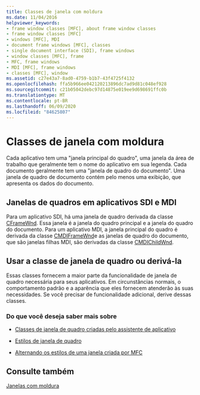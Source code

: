 ```yaml
---
title: Classes de janela com moldura
ms.date: 11/04/2016
helpviewer_keywords:
- frame window classes [MFC], about frame window classes
- frame window classes [MFC]
- windows [MFC], MDI
- document frame windows [MFC], classes
- single document interface (SDI), frame windows
- window classes [MFC], frame
- MFC, frame windows
- MDI [MFC], frame windows
- classes [MFC], window
ms.assetid: c27e43a7-8ad0-4759-b1b7-43f4725f4132
ms.openlocfilehash: ffa5b966ee042120213896dc7ad9d81c048ef928
ms.sourcegitcommit: c21b05042debc97d14875e019ee9d698691ffc0b
ms.translationtype: MT
ms.contentlocale: pt-BR
ms.lasthandoff: 06/09/2020
ms.locfileid: "84625807"
---
```

# <a name="frame-window-classes"></a>Classes de janela com moldura

Cada aplicativo tem uma "janela principal do quadro", uma janela da área de trabalho que geralmente tem o nome do aplicativo em sua legenda. Cada documento geralmente tem uma "janela de quadro do documento". Uma janela de quadro de documento contém pelo menos uma exibição, que apresenta os dados do documento.

## <a name="frame-windows-in-sdi-and-mdi-applications"></a>Janelas de quadros em aplicativos SDI e MDI

Para um aplicativo SDI, há uma janela de quadro derivada da classe [CFrameWnd](reference/cframewnd-class.md). Essa janela é a janela do quadro principal e a janela do quadro do documento. Para um aplicativo MDI, a janela principal do quadro é derivada da classe [CMDIFrameWnd](reference/cmdiframewnd-class.md)e as janelas de quadro do documento, que são janelas filhas MDI, são derivadas da classe [CMDIChildWnd](reference/cmdichildwnd-class.md).

## <a name="use-the-frame-window-class-or-derive-from-it"></a>Usar a classe de janela de quadro ou derivá-la

Essas classes fornecem a maior parte da funcionalidade de janela de quadro necessária para seus aplicativos. Em circunstâncias normais, o comportamento padrão e a aparência que eles fornecem atenderão às suas necessidades. Se você precisar de funcionalidade adicional, derive dessas classes.

### <a name="what-do-you-want-to-know-more-about"></a>Do que você deseja saber mais sobre

- [Classes de janela de quadro criadas pelo assistente de aplicativo](frame-window-classes-created-by-the-application-wizard.md)

- [Estilos de janela de quadro](frame-window-styles-cpp.md)

- [Alternando os estilos de uma janela criada por MFC](changing-the-styles-of-a-window-created-by-mfc.md)

## <a name="see-also"></a>Consulte também

[Janelas com moldura](frame-windows.md)
